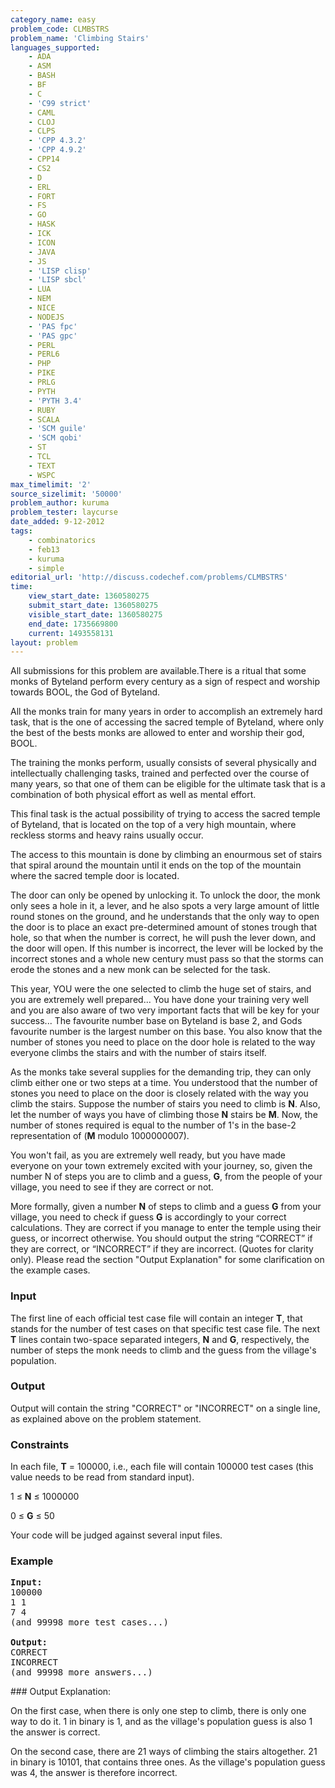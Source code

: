 ```yaml
---
category_name: easy
problem_code: CLMBSTRS
problem_name: 'Climbing Stairs'
languages_supported:
    - ADA
    - ASM
    - BASH
    - BF
    - C
    - 'C99 strict'
    - CAML
    - CLOJ
    - CLPS
    - 'CPP 4.3.2'
    - 'CPP 4.9.2'
    - CPP14
    - CS2
    - D
    - ERL
    - FORT
    - FS
    - GO
    - HASK
    - ICK
    - ICON
    - JAVA
    - JS
    - 'LISP clisp'
    - 'LISP sbcl'
    - LUA
    - NEM
    - NICE
    - NODEJS
    - 'PAS fpc'
    - 'PAS gpc'
    - PERL
    - PERL6
    - PHP
    - PIKE
    - PRLG
    - PYTH
    - 'PYTH 3.4'
    - RUBY
    - SCALA
    - 'SCM guile'
    - 'SCM qobi'
    - ST
    - TCL
    - TEXT
    - WSPC
max_timelimit: '2'
source_sizelimit: '50000'
problem_author: kuruma
problem_tester: laycurse
date_added: 9-12-2012
tags:
    - combinatorics
    - feb13
    - kuruma
    - simple
editorial_url: 'http://discuss.codechef.com/problems/CLMBSTRS'
time:
    view_start_date: 1360580275
    submit_start_date: 1360580275
    visible_start_date: 1360580275
    end_date: 1735669800
    current: 1493558131
layout: problem
---
```

All submissions for this problem are available.There is a ritual that some monks of Byteland perform every century as a sign of respect and worship towards BOOL, the God of Byteland.

All the monks train for many years in order to accomplish an extremely hard task, that is the one of accessing the sacred temple of Byteland, where only the best of the bests monks are allowed to enter and worship their god, BOOL.

The training the monks perform, usually consists of several physically and intellectually challenging tasks, trained and perfected over the course of many years, so that one of them can be eligible for the ultimate task that is a combination of both physical effort as well as mental effort.

This final task is the actual possibility of trying to access the sacred temple of Byteland, that is located on the top of a very high mountain, where reckless storms and heavy rains usually occur.

The access to this mountain is done by climbing an enourmous set of stairs that spiral around the mountain until it ends on the top of the mountain where the sacred temple door is located.

The door can only be opened by unlocking it. To unlock the door, the monk only sees a hole in it, a lever, and he also spots a very large amount of little round stones on the ground, and he understands that the only way to open the door is to place an exact pre-determined amount of stones trough that hole, so that when the number is correct, he will push the lever down, and the door will open. If this number is incorrect, the lever will be locked by the incorrect stones and a whole new century must pass so that the storms can erode the stones and a new monk can be selected for the task.

This year, YOU were the one selected to climb the huge set of stairs, and you are extremely well prepared... You have done your training very well and you are also aware of two very important facts that will be key for your success... The favourite number base on Byteland is base 2, and Gods favourite number is the largest number on this base. You also know that the number of stones you need to place on the door hole is related to the way everyone climbs the stairs and with the number of stairs itself.

As the monks take several supplies for the demanding trip, they can only climb either one or two steps at a time. You understood that the number of stones you need to place on the door is closely related with the way you climb the stairs. Suppose the number of stairs you need to climb is **N**. Also, let the number of ways you have of climbing those **N** stairs be **M**. Now, the number of stones required is equal to the number of 1's in the base-2 representation of (**M** modulo 1000000007).

You won't fail, as you are extremely well ready, but you have made everyone on your town extremely excited with your journey, so, given the number N of steps you are to climb and a guess, **G**, from the people of your village, you need to see if they are correct or not.

More formally, given a number **N** of steps to climb and a guess **G** from your village, you need to check if guess **G** is accordingly to your correct calculations. They are correct if you manage to enter the temple using their guess, or incorrect otherwise. You should output the string “CORRECT” if they are correct, or “INCORRECT” if they are incorrect. (Quotes for clarity only). Please read the section "Output Explanation" for some clarification on the example cases.

### Input

The first line of each official test case file will contain an integer **T**, that stands for the number of test cases on that specific test case file.
The next **T** lines contain two-space separated integers, **N** and **G**, respectively, the number of steps the monk needs to climb and the guess from the village's population.

### Output

Output will contain the string "CORRECT" or "INCORRECT" on a single line, as explained above on the problem statement.

### Constraints

In each file, **T** = 100000, i.e., each file will contain 100000 test cases (this value needs to be read from standard input).

1 ≤ **N** ≤ 1000000

0 ≤ **G** ≤ 50

Your code will be judged against several input files.

### Example

<pre>
<b>Input:</b>
100000
1 1
7 4
(and 99998 more test cases...)

<b>Output:</b>
CORRECT
INCORRECT
(and 99998 more answers...)
</pre>### Output Explanation:

On the first case, when there is only one step to climb, there is only one way to do it. 1 in binary is 1, and as the village's population guess is also 1 the answer is correct.

 On the second case, there are 21 ways of climbing the stairs altogether. 21 in binary is 10101, that contains three ones. As the village's population guess was 4, the answer is therefore incorrect.
